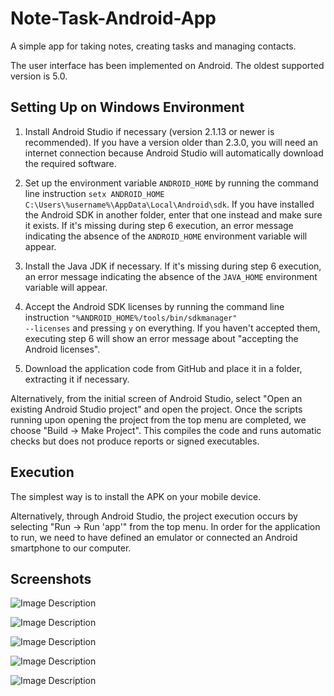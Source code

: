 # Note-Task-Android-App

A simple app for taking notes, creating tasks and managing contacts.

The user interface has been implemented on Android. The oldest supported version is 5.0.

## Setting Up on Windows Environment

1. Install Android Studio if necessary (version 2.1.13 or newer is recommended). If you have a version older than 2.3.0, you will need an internet connection because Android Studio will automatically download the required software.

2. Set up the environment variable <code>ANDROID_HOME</code> by running the command line instruction <code>setx ANDROID_HOME C:\\Users\\%username%\\AppData\\Local\\Android\\sdk</code>. If you have installed the Android SDK in another folder, enter that one instead and make sure it exists. If it's missing during step 6 execution, an error message indicating the absence of the <code>ANDROID_HOME</code> environment variable will appear.

3. Install the Java JDK if necessary. If it's missing during step 6 execution, an error message indicating the absence of the <code>JAVA_HOME</code> environment variable will appear.

4. Accept the Android SDK licenses by running the command line instruction <code>"%ANDROID_HOME%/tools/bin/sdkmanager" --licenses</code> and pressing <code>y</code> on everything. If you haven't accepted them, executing step 6 will show an error message about "accepting the Android licenses".

5. Download the application code from GitHub and place it in a folder, extracting it if necessary.


Alternatively, from the initial screen of Android Studio, select "Open an existing Android Studio project" and open the project. Once the scripts running upon opening the project from the top menu are completed, we choose "Build -> Make Project". This compiles the code and runs automatic checks but does not produce reports or signed executables.


## Execution

The simplest way is to install the APK on your mobile device.

Alternatively, through Android Studio, the project execution occurs by selecting "Run -> Run 'app'" from the top menu. In order for the application to run, we need to have defined an emulator or connected an Android smartphone to our computer.


## Screenshots
![Image Description](img/Screenshot1.png)

![Image Description](img/Screenshot5.png)

![Image Description](img/Screenshot3.png)

![Image Description](img/Screenshot4.png)

![Image Description](img/Screenshot2.png)

